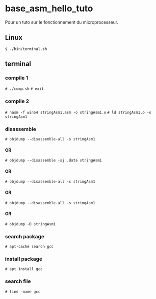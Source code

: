 # base_asm_hello_tuto

Pour un tuto sur le fonctionnement du microprocesseur.

## Linux
`$ ./bin/terminal.sh`

## terminal
### compile 1
`# ./comp.sh`
`# exit`

### compile 2
`# nasm -f win64 stringAsm1.asm -o stringAsm1.o`
`# ld stringAsm1.o -o stringAsm1`

### disassemble
`# objdump --disassemble-all -s stringAsm1`
#### OR
`# objdump --disassemble -sj .data stringAsm1`
#### OR
`# objdump --disassemble-all -s stringAsm1`
#### OR
`# objdump --disassemble-all -s stringAsm1`
#### OR
`# objdump -D stringAsm1`

### search package
`# apt-cache search gcc`

### install package
`# apt install gcc`

### search file
`# find -name gcc`
